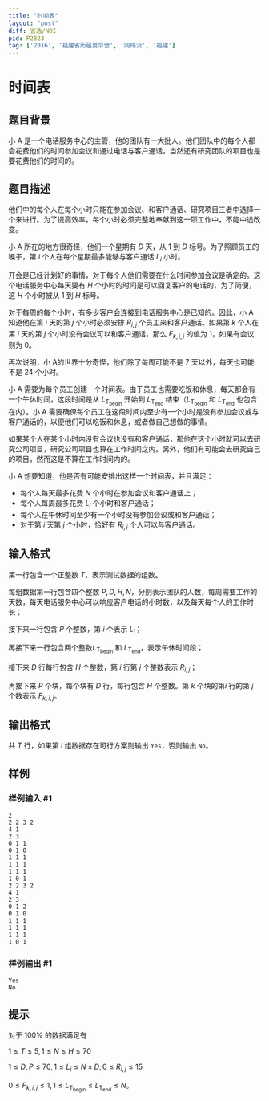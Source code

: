 ```yaml
---
title: "时间表"
layout: "post"
diff: 省选/NOI-
pid: P2823
tag: ['2016', '福建省历届夏令营', '网络流', '福建']
---
```

# 时间表
## 题目背景

小 A 是一个电话服务中心的主管，他的团队有一大批人。他们团队中的每个人都会花费他们的时间参加会议和通过电话与客户通话，当然还有研究团队的项目也是要花费他们的时间的。

## 题目描述

他们中的每个人在每个小时只能在参加会议、和客户通话、研究项目三者中选择一个来进行。为了提高效率，每个小时必须完整地奉献到这一项工作中，不能中途改变。

小 A 所在的地方很奇怪，他们一个星期有 $D$ 天，从 $1$ 到 $D$ 标号。为了照顾员工的嗓子，第 $i$ 个人在每个星期最多能够与客户通话 $L_i$ 小时。

开会是已经计划好的事情，对于每个人他们需要在什么时间参加会议是确定的。这个电话服务中心每天要有 $H$ 个小时的时间是可以回复客户的电话的，为了简便，这 $H$ 个小时被从 $1$ 到 $H$ 标号。

对于每周的每个小时，有多少客户会连接到电话服务中心是已知的。因此，小 A 知道他在第 $i$ 天的第 $j$ 个小时必须安排 $R_{i,j}$ 个员工来和客户通话。如果第 $k$ 个人在第 $i$ 天的第 $j$ 个小时没有会议可以和客户通话，那么 $F_{k,i,j}$ 的值为 $1$，如果有会议则为 $0$。

再次说明，小  A的世界十分奇怪，他们除了每周可能不是 $7$ 天以外，每天也可能不是 $24$ 个小时。

小 A 需要为每个员工创建一个时间表。由于员工也需要吃饭和休息，每天都会有一个午休时间，这段时间是从 $L_{\text{T}_\text{begin}}$ 开始到 $L_{\text{T}_\text{end}}$ 结束（$L_{\text{T}_\text{begin}}$ 和 $L_{\text{T}_\text{end}}$ 也包含在内）。小 A 需要确保每个员工在这段时间内至少有一个小时是没有参加会议或与客户通话的，以便他们可以吃饭和休息，或者做自己想做的事情。

如果某个人在某个小时内没有会议也没有和客户通话，那他在这个小时就可以去研究公司项目，研究公司项目也算在工作时间之内。另外，他们有可能会去研究自己的项目，然而这是不算在工作时间内的。

小 A 想要知道，他是否有可能安排出这样一个时间表，并且满足：

- 每个人每天最多花费 $N$ 个小时在参加会议和客户通话上；
- 每个人每周最多花费 $L_i$ 个小时和客户通话；
- 每个人在午休时间至少有一个小时没有参加会议或和客户通话；
- 对于第 $i$ 天第 $j$ 个小时，恰好有 $R_{i,j}$ 个人可以与客户通话。

## 输入格式

第一行包含一个正整数 $T$，表示测试数据的组数。

每组数据第一行包含四个整数 $P, D, H, N$，分别表示团队的人数，每周需要工作的天数，每天电话服务中心可以响应客户电话的小时数，以及每天每个人的工作时长；

接下来一行包含 $P$ 个整数，第 $i$ 个表示 $L_i$；

再接下来一行包含两个整数$L_{\text{T}_\text{begin}}$ 和 $L_{\text{T}_\text{end}}$，表示午休时间段；

接下来 $D$ 行每行包含 $H$ 个整数，第 $i$ 行第 $j$ 个整数表示 $R_{i,j}$；

再接下来 $P$ 个块，每个块有 $D$ 行，每行包含 $H$ 个整数。第 $k$ 个块的第$i$ 行的第 $j$ 个数表示 $F_{k,i,j}$。

## 输出格式

共 $T$ 行，如果第 $i$ 组数据存在可行方案则输出 `Yes`，否则输出 `No`。

## 样例

### 样例输入 #1
```
2
2 2 3 2
4 1
2 3
0 1 1
0 1 0
1 1 1
1 1 1
1 1 1
1 0 1
2 2 3 2
4 1
2 3
0 1 2
0 1 0
1 1 1
1 1 1
1 1 1
1 0 1
```
### 样例输出 #1
```
Yes
No
```
## 提示

对于 $100\%$ 的数据满足有

$1 \leq T \leq 5,1 \leq N \leq H \leq 70$

$1 \leq D, P\leq 70,1 \leq L_i \leq N\times D, 0 \leq R_{i, j} \leq 15$

$0 \leq F_{k, i, j} \leq 1,1 \leq L_{\text{T}_\text{begin}} \leq L_{\text{T}_\text{end}} \leq N$。

